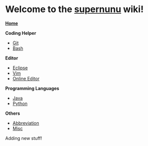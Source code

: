 # Welcome to the [supernunu](https://github.com/parker0203/supernunu/wiki) wiki!

**[Home](https://github.com/parker0203/supernunu/wiki)**

**Coding Helper**
* [Git](https://github.com/parker0203/supernunu/wiki/Git)
* [Bash](https://github.com/parker0203/supernunu/wiki/Bash)

**Editor**
* [Eclipse](https://github.com/parker0203/supernunu/wiki/Eclipse)
* [Vim](https://github.com/parker0203/supernunu/wiki/Vim)
* [Online Editor](https://github.com/parker0203/supernunu/wiki/Online-Editor)

**Programming Languages**
* [Java](https://github.com/parker0203/supernunu/wiki/Java)
* [Python](https://github.com/parker0203/supernunu/wiki/Python)

**Others**
* [Abbreviation](https://github.com/parker0203/supernunu/wiki/Abbreviation)
* [Misc](https://github.com/parker0203/supernunu/wiki/Misc)

Adding new stuff!
